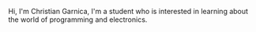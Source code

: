 Hi, I'm Christian Garnica, I'm a student who is interested in learning about the world of programming and electronics.
